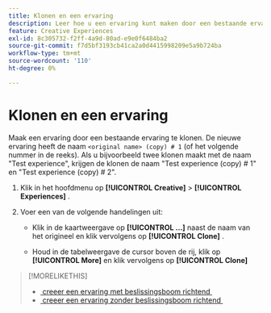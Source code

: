 ```yaml
---
title: Klonen en een ervaring
description: Leer hoe u een ervaring kunt maken door een bestaande ervaring te klonen.
feature: Creative Experiences
exl-id: 8c305732-f2ff-4a9d-80ad-e9e0f6484ba2
source-git-commit: f7d5bf3193cb41ca2a0d4415998209e5a9b724ba
workflow-type: tm+mt
source-wordcount: '110'
ht-degree: 0%

---
```


# Klonen en een ervaring

<!-- "Duplicate" like for creatives and bundles? If we change this, change text throughout -->

Maak een ervaring door een bestaande ervaring te klonen. De nieuwe ervaring heeft de naam `<original name> (copy) # 1` (of het volgende nummer in de reeks). Als u bijvoorbeeld twee klonen maakt met de naam &quot;Test experience&quot;, krijgen de klonen de naam &quot;Test experience (copy) # 1&quot; en &quot;Test experience (copy) # 2&quot;.

1. Klik in het hoofdmenu op **[!UICONTROL Creative]** > **[!UICONTROL Experiences]** .

1. Voer een van de volgende handelingen uit:

   * Klik in de kaartweergave op **[!UICONTROL ...]** naast de naam van het origineel en klik vervolgens op **[!UICONTROL Clone]** .

   * Houd in de tabelweergave de cursor boven de rij, klik op **[!UICONTROL More]** en klik vervolgens op **[!UICONTROL Clone]**

>[!MORELIKETHIS]
>
>* [&#x200B; creeer een ervaring met beslissingsboom richtend &#x200B;](experience-create-targeting.md)
>* [&#x200B; creeer een ervaring zonder beslissingsboom richtend &#x200B;](experience-create-no-targeting.md)
